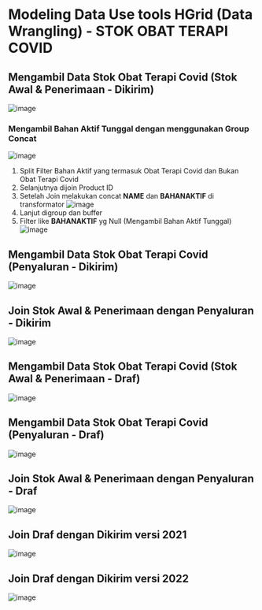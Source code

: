 # Modeling Data Use tools HGrid (Data Wrangling) - STOK OBAT TERAPI COVID

## Mengambil Data Stok Obat Terapi Covid (Stok Awal & Penerimaan - Dikirim)

![image](https://user-images.githubusercontent.com/101076043/205570373-89c24f1d-8951-4761-ab97-b00334ed76e8.png)

### Mengambil Bahan Aktif Tunggal dengan menggunakan Group Concat
![image](https://user-images.githubusercontent.com/101076043/205576858-192f8663-004a-4114-9ed8-17c5e56f3dea.png)
1. Split Filter Bahan Aktif yang termasuk Obat Terapi Covid dan Bukan Obat Terapi Covid
2. Selanjutnya dijoin Product ID
3. Setelah Join melakukan concat **NAME** dan **BAHANAKTIF** di transformator
    ![image](https://user-images.githubusercontent.com/101076043/205578570-d81f302a-b614-4c90-9e9b-ec25eaa8a961.png)
4. Lanjut digroup dan buffer
5. Filter like **BAHANAKTIF** yg Null (Mengambil Bahan Aktif Tunggal)
    ![image](https://user-images.githubusercontent.com/101076043/205578782-f1868a8e-423e-4025-b6da-e0def3b799ad.png)

## Mengambil Data Stok Obat Terapi Covid (Penyaluran - Dikirim)

![image](https://user-images.githubusercontent.com/101076043/205570814-f89c6874-b217-4e79-94f1-40a19ae25d50.png)

## Join Stok Awal & Penerimaan dengan Penyaluran - Dikirim

![image](https://user-images.githubusercontent.com/101076043/205570914-ade88b87-d160-430b-b9c1-687a1cf926a5.png)

## Mengambil Data Stok Obat Terapi Covid (Stok Awal & Penerimaan - Draf)

![image](https://user-images.githubusercontent.com/101076043/205571787-296e636f-d69f-41c6-a97d-38668ca4ca52.png)

## Mengambil Data Stok Obat Terapi Covid (Penyaluran - Draf)

![image](https://user-images.githubusercontent.com/101076043/205571982-269c8ce9-edef-4507-b885-08077d11855a.png)

## Join Stok Awal & Penerimaan dengan Penyaluran - Draf

![image](https://user-images.githubusercontent.com/101076043/205573509-0a5c68ad-815e-4a7f-b5d2-cbeff7e53b32.png)

## Join Draf dengan Dikirim versi 2021

![image](https://user-images.githubusercontent.com/101076043/205571460-529b1ea2-8fb0-4906-8d07-0151f7dffcdd.png)

## Join Draf dengan Dikirim versi 2022

![image](https://user-images.githubusercontent.com/101076043/205571558-08b15621-4ab5-4019-9064-2a4f7ef4ed5c.png)

